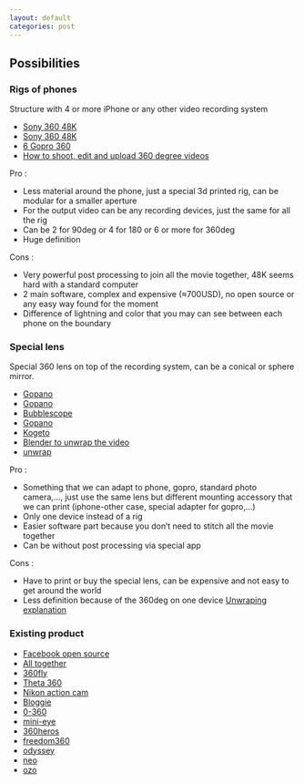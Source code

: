 ```yaml
---
layout: default
categories: post
---
```


## Possibilities

### Rigs of phones

Structure with 4 or more iPhone or any other video recording system

- [Sony 360 48K](http://www.3ders.org/articles/20160113-sony-makes-worlds-first-48k-360-video-using-smartphones-and-3d-printed-rig.html)
- [Sony 360 48K](http://www.luma-id.com/2016/01/11/camera-rig-for-sony/)
- [6 Gopro 360](http://www.jonasginter.de/360-grad-video-mit-6-gopro-kameras/)
- [How to shoot, edit and upload 360 degree videos](http://www.premiumbeat.com/blog/how-to-shoot-edit-and-upload-360-degree-videos/)

Pro :

-	Less material around the phone, just a special 3d printed rig, can be modular for a smaller aperture
-	For the output video can be any recording devices, just the same for all the rig
-	Can be 2 for 90deg or 4 for 180 or 6 or more for 360deg
-	Huge definition

Cons :

-	Very powerful post processing to join all the movie together, 48K seems hard with a standard computer
-	2 main software, complex and expensive (≈700USD), no open source or any easy way found for the moment
-	Difference of lightning and color that you may can see between each phone on the boundary

### Special lens

Special 360 lens on top of the recording system, can be a conical or sphere mirror.

- [Gopano](http://blogs.discovery.com/.a/6a00d8341bf67c53ef0162fe0f9e0f970d-popup)
- [Gopano](https://www.kickstarter.com/projects/1106196796/the-gopano-micro-a-lens-for-capturing-360-video-on/description)
- [Bubblescope](https://www.amazon.co.uk/Bubblescope-Degree-Optical-Camera-iPhone/dp/B008ER8AMG)
- [Gopano](http://agonistica.com/gopano-360-lenses-cameras-iphone/)
- [Kogeto](http://www.gadgetreview.com/kogeto-dot-review)
- [Blender to unwrap the video](http://blendersushi.blogspot.co.nz/2011/11/blender-x-iphone-with-gopano-kogeto.html)
- [unwrap](https://www.youtube.com/watch?v=egsU-sdvUrE&feature=youtu.be)

Pro :

-	Something that we can adapt to phone, gopro, standard photo camera,…, just use the same lens but different mounting accessory that we can print (iphone-other case, special adapter for gopro,…)
-	Only one device instead of a rig
-	Easier software part because you don’t need to stitch all the movie together
-	Can be without post processing via special app

Cons :

-	Have to print or buy the special lens, can be expensive and not easy to get around the world
-	Less definition because of the 360deg on one device [Unwraping explanation](http://singularityhub.com/wp-content/uploads/2012/05/panoramic-unwarping.jpg)


### Existing product

- [Facebook open source](https://code.facebook.com/posts/1755691291326688/introducing-facebook-surround-360-an-open-high-quality-3d-360-video-capture-system/)
- [All together](https://www.freeflyvr.com/360-degree-cameras-videos-virtual-realty/)
- [360fly](https://360fly.com/au/)
- [Theta 360](https://theta360.com/en/about/theta/s.html)
- [Nikon action cam](http://www.nikonusa.com/en/nikon-products/action-cameras/index.page)
- [Bloggie](http://www.flong.com/blog/2010/modding-the-bloggie-panoramic-lens-accessory/)
- [0-360](https://www.0-360.com/)
- [mini-eye](http://360designs.io/product/mini-eye/)
- [360heros](http://shop.360heros.com/)
- [freedom360](http://freedom360.us/shop/)
- [odyssey](https://gopro.com/odyssey)
- [neo](https://www.jauntvr.com/neo-first-look/)
- [ozo](https://ozo.nokia.com/)
